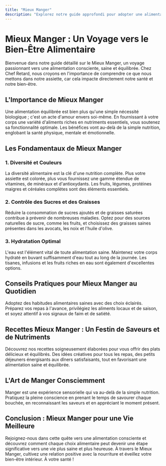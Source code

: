 ```yaml
---
title: "Mieux Manger"
description: "Explorez notre guide approfondi pour adopter une alimentation saine et équilibrée. Découvrez des conseils, des astuces et des recettes pour prendre soin de votre bien-être à travers une cuisine savoureuse."
---
```


# Mieux Manger : Un Voyage vers le Bien-Être Alimentaire

Bienvenue dans notre guide détaillé sur le Mieux Manger, un voyage passionnant vers une alimentation consciente, saine et équilibrée. Chez Chef Retard, nous croyons en l'importance de comprendre ce que nous mettons dans notre assiette, car cela impacte directement notre santé et notre bien-être.

## L'Importance de Mieux Manger

Une alimentation équilibrée est bien plus qu'une simple nécessité biologique ; c'est un acte d'amour envers soi-même. En fournissant à votre corps une variété d'aliments riches en nutriments essentiels, vous soutenez sa fonctionnalité optimale. Les bénéfices vont au-delà de la simple nutrition, englobant la santé physique, mentale et émotionnelle.

## Les Fondamentaux de Mieux Manger

### 1. Diversité et Couleurs

La diversité alimentaire est la clé d'une nutrition complète. Plus votre assiette est colorée, plus vous fournissez une gamme étendue de vitamines, de minéraux et d'antioxydants. Les fruits, légumes, protéines maigres et céréales complètes sont des éléments essentiels.

### 2. Contrôle des Sucres et des Graisses

Réduire la consommation de sucres ajoutés et de graisses saturées contribue à prévenir de nombreuses maladies. Optez pour des sources naturelles de sucre, comme les fruits, et choisissez des graisses saines présentes dans les avocats, les noix et l'huile d'olive.

### 3. Hydratation Optimal

L'eau est l'élément vital de toute alimentation saine. Maintenez votre corps hydraté en buvant suffisamment d'eau tout au long de la journée. Les tisanes, infusions et les fruits riches en eau sont également d'excellentes options.

## Conseils Pratiques pour Mieux Manger au Quotidien

Adoptez des habitudes alimentaires saines avec des choix éclairés. Préparez vos repas à l'avance, privilégiez les aliments locaux et de saison, et soyez attentif à vos signaux de faim et de satiété.

## Recettes Mieux Manger : Un Festin de Saveurs et de Nutriments

Découvrez nos recettes soigneusement élaborées pour vous offrir des plats délicieux et équilibrés. Des idées créatives pour tous les repas, des petits déjeuners énergisants aux dîners satisfaisants, tout en favorisant une alimentation saine et équilibrée.

## L'Art de Manger Consciemment

Manger est une expérience sensorielle qui va au-delà de la simple nutrition. Pratiquez la pleine conscience en prenant le temps de savourer chaque bouchée, en reconnaissant les saveurs et en appréciant le moment présent.

## Conclusion : Mieux Manger pour une Vie Meilleure

Rejoignez-nous dans cette quête vers une alimentation consciente et découvrez comment chaque choix alimentaire peut devenir une étape significative vers une vie plus saine et plus heureuse. À travers le Mieux Manger, cultivez une relation positive avec la nourriture et éveillez votre bien-être intérieur. À votre santé !

